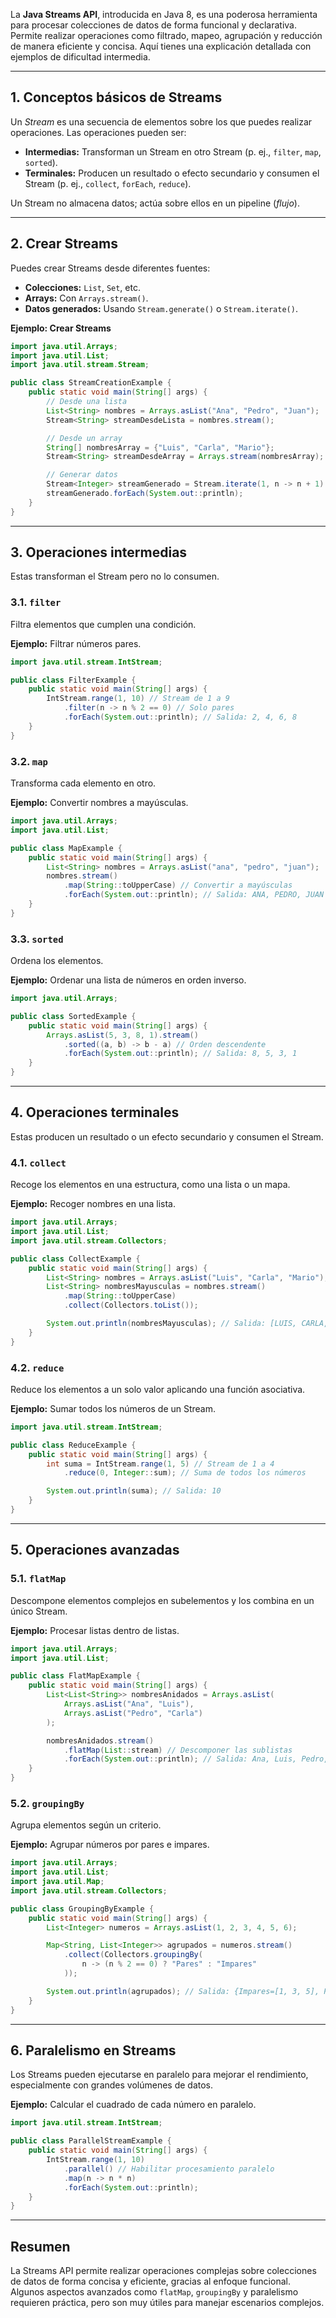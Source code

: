 La **Java Streams API**, introducida en Java 8, es una poderosa herramienta para procesar colecciones de datos de forma funcional y declarativa. Permite realizar operaciones como filtrado, mapeo, agrupación y reducción de manera eficiente y concisa. Aquí tienes una explicación detallada con ejemplos de dificultad intermedia.

---

## **1. Conceptos básicos de Streams**
Un *Stream* es una secuencia de elementos sobre los que puedes realizar operaciones. Las operaciones pueden ser:
- **Intermedias:** Transforman un Stream en otro Stream (p. ej., `filter`, `map`, `sorted`).
- **Terminales:** Producen un resultado o efecto secundario y consumen el Stream (p. ej., `collect`, `forEach`, `reduce`).

Un Stream no almacena datos; actúa sobre ellos en un pipeline (*flujo*).

---

## **2. Crear Streams**
Puedes crear Streams desde diferentes fuentes:
- **Colecciones:** `List`, `Set`, etc.
- **Arrays:** Con `Arrays.stream()`.
- **Datos generados:** Usando `Stream.generate()` o `Stream.iterate()`.

**Ejemplo: Crear Streams**
```java
import java.util.Arrays;
import java.util.List;
import java.util.stream.Stream;

public class StreamCreationExample {
    public static void main(String[] args) {
        // Desde una lista
        List<String> nombres = Arrays.asList("Ana", "Pedro", "Juan");
        Stream<String> streamDesdeLista = nombres.stream();

        // Desde un array
        String[] nombresArray = {"Luis", "Carla", "Mario"};
        Stream<String> streamDesdeArray = Arrays.stream(nombresArray);

        // Generar datos
        Stream<Integer> streamGenerado = Stream.iterate(1, n -> n + 1).limit(5); // [1, 2, 3, 4, 5]
        streamGenerado.forEach(System.out::println);
    }
}
```

---

## **3. Operaciones intermedias**
Estas transforman el Stream pero no lo consumen.

### **3.1. `filter`**
Filtra elementos que cumplen una condición.

**Ejemplo:** Filtrar números pares.
```java
import java.util.stream.IntStream;

public class FilterExample {
    public static void main(String[] args) {
        IntStream.range(1, 10) // Stream de 1 a 9
            .filter(n -> n % 2 == 0) // Solo pares
            .forEach(System.out::println); // Salida: 2, 4, 6, 8
    }
}
```

### **3.2. `map`**
Transforma cada elemento en otro.

**Ejemplo:** Convertir nombres a mayúsculas.
```java
import java.util.Arrays;
import java.util.List;

public class MapExample {
    public static void main(String[] args) {
        List<String> nombres = Arrays.asList("ana", "pedro", "juan");
        nombres.stream()
            .map(String::toUpperCase) // Convertir a mayúsculas
            .forEach(System.out::println); // Salida: ANA, PEDRO, JUAN
    }
}
```

### **3.3. `sorted`**
Ordena los elementos.

**Ejemplo:** Ordenar una lista de números en orden inverso.
```java
import java.util.Arrays;

public class SortedExample {
    public static void main(String[] args) {
        Arrays.asList(5, 3, 8, 1).stream()
            .sorted((a, b) -> b - a) // Orden descendente
            .forEach(System.out::println); // Salida: 8, 5, 3, 1
    }
}
```

---

## **4. Operaciones terminales**
Estas producen un resultado o un efecto secundario y consumen el Stream.

### **4.1. `collect`**
Recoge los elementos en una estructura, como una lista o un mapa.

**Ejemplo:** Recoger nombres en una lista.
```java
import java.util.Arrays;
import java.util.List;
import java.util.stream.Collectors;

public class CollectExample {
    public static void main(String[] args) {
        List<String> nombres = Arrays.asList("Luis", "Carla", "Mario");
        List<String> nombresMayusculas = nombres.stream()
            .map(String::toUpperCase)
            .collect(Collectors.toList());

        System.out.println(nombresMayusculas); // Salida: [LUIS, CARLA, MARIO]
    }
}
```

### **4.2. `reduce`**
Reduce los elementos a un solo valor aplicando una función asociativa.

**Ejemplo:** Sumar todos los números de un Stream.
```java
import java.util.stream.IntStream;

public class ReduceExample {
    public static void main(String[] args) {
        int suma = IntStream.range(1, 5) // Stream de 1 a 4
            .reduce(0, Integer::sum); // Suma de todos los números

        System.out.println(suma); // Salida: 10
    }
}
```

---

## **5. Operaciones avanzadas**

### **5.1. `flatMap`**
Descompone elementos complejos en subelementos y los combina en un único Stream.

**Ejemplo:** Procesar listas dentro de listas.
```java
import java.util.Arrays;
import java.util.List;

public class FlatMapExample {
    public static void main(String[] args) {
        List<List<String>> nombresAnidados = Arrays.asList(
            Arrays.asList("Ana", "Luis"),
            Arrays.asList("Pedro", "Carla")
        );

        nombresAnidados.stream()
            .flatMap(List::stream) // Descomponer las sublistas
            .forEach(System.out::println); // Salida: Ana, Luis, Pedro, Carla
    }
}
```

### **5.2. `groupingBy`**
Agrupa elementos según un criterio.

**Ejemplo:** Agrupar números por pares e impares.
```java
import java.util.Arrays;
import java.util.List;
import java.util.Map;
import java.util.stream.Collectors;

public class GroupingByExample {
    public static void main(String[] args) {
        List<Integer> numeros = Arrays.asList(1, 2, 3, 4, 5, 6);

        Map<String, List<Integer>> agrupados = numeros.stream()
            .collect(Collectors.groupingBy(
                n -> (n % 2 == 0) ? "Pares" : "Impares"
            ));

        System.out.println(agrupados); // Salida: {Impares=[1, 3, 5], Pares=[2, 4, 6]}
    }
}
```

---

## **6. Paralelismo en Streams**
Los Streams pueden ejecutarse en paralelo para mejorar el rendimiento, especialmente con grandes volúmenes de datos.

**Ejemplo:** Calcular el cuadrado de cada número en paralelo.
```java
import java.util.stream.IntStream;

public class ParallelStreamExample {
    public static void main(String[] args) {
        IntStream.range(1, 10)
            .parallel() // Habilitar procesamiento paralelo
            .map(n -> n * n)
            .forEach(System.out::println);
    }
}
```

---

## **Resumen**
La Streams API permite realizar operaciones complejas sobre colecciones de datos de forma concisa y eficiente, gracias al enfoque funcional. Algunos aspectos avanzados como `flatMap`, `groupingBy` y paralelismo requieren práctica, pero son muy útiles para manejar escenarios complejos.
